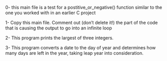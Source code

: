 0- this main file is a test for a postitive_or_negative() function similar to the one you worked with in an earlier C project

1- Copy this main file. Comment out (don’t delete it!) the part of the code that is causing the output to go into an infinite loop

2- This program prints the largest of three integers.

3- This program converts a date to the day of year and determines how many days are left in the year, taking leap year into consideration.
